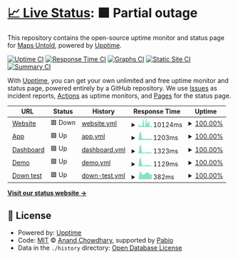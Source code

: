 # [📈 Live Status](https://status.mapsuntold.io): <!--live status--> **🟧 Partial outage**

This repository contains the open-source uptime monitor and status page for [Maps Untold](https://www.mapsuntold.io), powered by [Upptime](https://github.com/upptime/upptime).

[![Uptime CI](https://github.com/MapsUntold/status/workflows/Uptime%20CI/badge.svg)](https://github.com/MapsUntold/status/actions?query=workflow%3A%22Uptime+CI%22)
[![Response Time CI](https://github.com/MapsUntold/status/workflows/Response%20Time%20CI/badge.svg)](https://github.com/MapsUntold/status/actions?query=workflow%3A%22Response+Time+CI%22)
[![Graphs CI](https://github.com/MapsUntold/status/workflows/Graphs%20CI/badge.svg)](https://github.com/MapsUntold/status/actions?query=workflow%3A%22Graphs+CI%22)
[![Static Site CI](https://github.com/MapsUntold/status/workflows/Static%20Site%20CI/badge.svg)](https://github.com/MapsUntold/status/actions?query=workflow%3A%22Static+Site+CI%22)
[![Summary CI](https://github.com/MapsUntold/status/workflows/Summary%20CI/badge.svg)](https://github.com/MapsUntold/status/actions?query=workflow%3A%22Summary+CI%22)

With [Upptime](https://upptime.js.org), you can get your own unlimited and free uptime monitor and status page, powered entirely by a GitHub repository. We use [Issues](https://github.com/MapsUntold/status/issues) as incident reports, [Actions](https://github.com/MapsUntold/status/actions) as uptime monitors, and [Pages](https://status.mapsuntold.io) for the status page.

<!--start: status pages-->
<!-- This summary is generated by Upptime (https://github.com/upptime/upptime) -->
<!-- Do not edit this manually, your changes will be overwritten -->
<!-- prettier-ignore -->
| URL | Status | History | Response Time | Uptime |
| --- | ------ | ------- | ------------- | ------ |
| <img alt="" src="https://icons.duckduckgo.com/ip3/mapsuntold.io.ico" height="13"> [Website](https://mapsuntold.io) | 🟥 Down | [website.yml](https://github.com/MapsUntold/status/commits/HEAD/history/website.yml) | <details><summary><img alt="Response time graph" src="./graphs/website/response-time-week.png" height="20"> 10124ms</summary><br><a href="https://status.mapsuntold.io/history/website"><img alt="Response time 6547" src="https://img.shields.io/endpoint?url=https%3A%2F%2Fraw.githubusercontent.com%2FMapsUntold%2Fstatus%2FHEAD%2Fapi%2Fwebsite%2Fresponse-time.json"></a><br><a href="https://status.mapsuntold.io/history/website"><img alt="24-hour response time 9831" src="https://img.shields.io/endpoint?url=https%3A%2F%2Fraw.githubusercontent.com%2FMapsUntold%2Fstatus%2FHEAD%2Fapi%2Fwebsite%2Fresponse-time-day.json"></a><br><a href="https://status.mapsuntold.io/history/website"><img alt="7-day response time 10124" src="https://img.shields.io/endpoint?url=https%3A%2F%2Fraw.githubusercontent.com%2FMapsUntold%2Fstatus%2FHEAD%2Fapi%2Fwebsite%2Fresponse-time-week.json"></a><br><a href="https://status.mapsuntold.io/history/website"><img alt="30-day response time 9784" src="https://img.shields.io/endpoint?url=https%3A%2F%2Fraw.githubusercontent.com%2FMapsUntold%2Fstatus%2FHEAD%2Fapi%2Fwebsite%2Fresponse-time-month.json"></a><br><a href="https://status.mapsuntold.io/history/website"><img alt="1-year response time 6547" src="https://img.shields.io/endpoint?url=https%3A%2F%2Fraw.githubusercontent.com%2FMapsUntold%2Fstatus%2FHEAD%2Fapi%2Fwebsite%2Fresponse-time-year.json"></a></details> | <details><summary><a href="https://status.mapsuntold.io/history/website">100.00%</a></summary><a href="https://status.mapsuntold.io/history/website"><img alt="All-time uptime 100.00%" src="https://img.shields.io/endpoint?url=https%3A%2F%2Fraw.githubusercontent.com%2FMapsUntold%2Fstatus%2FHEAD%2Fapi%2Fwebsite%2Fuptime.json"></a><br><a href="https://status.mapsuntold.io/history/website"><img alt="24-hour uptime 100.00%" src="https://img.shields.io/endpoint?url=https%3A%2F%2Fraw.githubusercontent.com%2FMapsUntold%2Fstatus%2FHEAD%2Fapi%2Fwebsite%2Fuptime-day.json"></a><br><a href="https://status.mapsuntold.io/history/website"><img alt="7-day uptime 100.00%" src="https://img.shields.io/endpoint?url=https%3A%2F%2Fraw.githubusercontent.com%2FMapsUntold%2Fstatus%2FHEAD%2Fapi%2Fwebsite%2Fuptime-week.json"></a><br><a href="https://status.mapsuntold.io/history/website"><img alt="30-day uptime 100.00%" src="https://img.shields.io/endpoint?url=https%3A%2F%2Fraw.githubusercontent.com%2FMapsUntold%2Fstatus%2FHEAD%2Fapi%2Fwebsite%2Fuptime-month.json"></a><br><a href="https://status.mapsuntold.io/history/website"><img alt="1-year uptime 100.00%" src="https://img.shields.io/endpoint?url=https%3A%2F%2Fraw.githubusercontent.com%2FMapsUntold%2Fstatus%2FHEAD%2Fapi%2Fwebsite%2Fuptime-year.json"></a></details>
| <img alt="" src="https://icons.duckduckgo.com/ip3/app.mapsuntold.io.ico" height="13"> [App](https://app.mapsuntold.io) | 🟩 Up | [app.yml](https://github.com/MapsUntold/status/commits/HEAD/history/app.yml) | <details><summary><img alt="Response time graph" src="./graphs/app/response-time-week.png" height="20"> 1203ms</summary><br><a href="https://status.mapsuntold.io/history/app"><img alt="Response time 648" src="https://img.shields.io/endpoint?url=https%3A%2F%2Fraw.githubusercontent.com%2FMapsUntold%2Fstatus%2FHEAD%2Fapi%2Fapp%2Fresponse-time.json"></a><br><a href="https://status.mapsuntold.io/history/app"><img alt="24-hour response time 754" src="https://img.shields.io/endpoint?url=https%3A%2F%2Fraw.githubusercontent.com%2FMapsUntold%2Fstatus%2FHEAD%2Fapi%2Fapp%2Fresponse-time-day.json"></a><br><a href="https://status.mapsuntold.io/history/app"><img alt="7-day response time 1203" src="https://img.shields.io/endpoint?url=https%3A%2F%2Fraw.githubusercontent.com%2FMapsUntold%2Fstatus%2FHEAD%2Fapi%2Fapp%2Fresponse-time-week.json"></a><br><a href="https://status.mapsuntold.io/history/app"><img alt="30-day response time 769" src="https://img.shields.io/endpoint?url=https%3A%2F%2Fraw.githubusercontent.com%2FMapsUntold%2Fstatus%2FHEAD%2Fapi%2Fapp%2Fresponse-time-month.json"></a><br><a href="https://status.mapsuntold.io/history/app"><img alt="1-year response time 648" src="https://img.shields.io/endpoint?url=https%3A%2F%2Fraw.githubusercontent.com%2FMapsUntold%2Fstatus%2FHEAD%2Fapi%2Fapp%2Fresponse-time-year.json"></a></details> | <details><summary><a href="https://status.mapsuntold.io/history/app">100.00%</a></summary><a href="https://status.mapsuntold.io/history/app"><img alt="All-time uptime 100.00%" src="https://img.shields.io/endpoint?url=https%3A%2F%2Fraw.githubusercontent.com%2FMapsUntold%2Fstatus%2FHEAD%2Fapi%2Fapp%2Fuptime.json"></a><br><a href="https://status.mapsuntold.io/history/app"><img alt="24-hour uptime 100.00%" src="https://img.shields.io/endpoint?url=https%3A%2F%2Fraw.githubusercontent.com%2FMapsUntold%2Fstatus%2FHEAD%2Fapi%2Fapp%2Fuptime-day.json"></a><br><a href="https://status.mapsuntold.io/history/app"><img alt="7-day uptime 100.00%" src="https://img.shields.io/endpoint?url=https%3A%2F%2Fraw.githubusercontent.com%2FMapsUntold%2Fstatus%2FHEAD%2Fapi%2Fapp%2Fuptime-week.json"></a><br><a href="https://status.mapsuntold.io/history/app"><img alt="30-day uptime 100.00%" src="https://img.shields.io/endpoint?url=https%3A%2F%2Fraw.githubusercontent.com%2FMapsUntold%2Fstatus%2FHEAD%2Fapi%2Fapp%2Fuptime-month.json"></a><br><a href="https://status.mapsuntold.io/history/app"><img alt="1-year uptime 100.00%" src="https://img.shields.io/endpoint?url=https%3A%2F%2Fraw.githubusercontent.com%2FMapsUntold%2Fstatus%2FHEAD%2Fapi%2Fapp%2Fuptime-year.json"></a></details>
| <img alt="" src="https://icons.duckduckgo.com/ip3/dashboard.mapsuntold.io.ico" height="13"> [Dashboard](https://dashboard.mapsuntold.io) | 🟩 Up | [dashboard.yml](https://github.com/MapsUntold/status/commits/HEAD/history/dashboard.yml) | <details><summary><img alt="Response time graph" src="./graphs/dashboard/response-time-week.png" height="20"> 1323ms</summary><br><a href="https://status.mapsuntold.io/history/dashboard"><img alt="Response time 642" src="https://img.shields.io/endpoint?url=https%3A%2F%2Fraw.githubusercontent.com%2FMapsUntold%2Fstatus%2FHEAD%2Fapi%2Fdashboard%2Fresponse-time.json"></a><br><a href="https://status.mapsuntold.io/history/dashboard"><img alt="24-hour response time 535" src="https://img.shields.io/endpoint?url=https%3A%2F%2Fraw.githubusercontent.com%2FMapsUntold%2Fstatus%2FHEAD%2Fapi%2Fdashboard%2Fresponse-time-day.json"></a><br><a href="https://status.mapsuntold.io/history/dashboard"><img alt="7-day response time 1323" src="https://img.shields.io/endpoint?url=https%3A%2F%2Fraw.githubusercontent.com%2FMapsUntold%2Fstatus%2FHEAD%2Fapi%2Fdashboard%2Fresponse-time-week.json"></a><br><a href="https://status.mapsuntold.io/history/dashboard"><img alt="30-day response time 771" src="https://img.shields.io/endpoint?url=https%3A%2F%2Fraw.githubusercontent.com%2FMapsUntold%2Fstatus%2FHEAD%2Fapi%2Fdashboard%2Fresponse-time-month.json"></a><br><a href="https://status.mapsuntold.io/history/dashboard"><img alt="1-year response time 642" src="https://img.shields.io/endpoint?url=https%3A%2F%2Fraw.githubusercontent.com%2FMapsUntold%2Fstatus%2FHEAD%2Fapi%2Fdashboard%2Fresponse-time-year.json"></a></details> | <details><summary><a href="https://status.mapsuntold.io/history/dashboard">100.00%</a></summary><a href="https://status.mapsuntold.io/history/dashboard"><img alt="All-time uptime 100.00%" src="https://img.shields.io/endpoint?url=https%3A%2F%2Fraw.githubusercontent.com%2FMapsUntold%2Fstatus%2FHEAD%2Fapi%2Fdashboard%2Fuptime.json"></a><br><a href="https://status.mapsuntold.io/history/dashboard"><img alt="24-hour uptime 100.00%" src="https://img.shields.io/endpoint?url=https%3A%2F%2Fraw.githubusercontent.com%2FMapsUntold%2Fstatus%2FHEAD%2Fapi%2Fdashboard%2Fuptime-day.json"></a><br><a href="https://status.mapsuntold.io/history/dashboard"><img alt="7-day uptime 100.00%" src="https://img.shields.io/endpoint?url=https%3A%2F%2Fraw.githubusercontent.com%2FMapsUntold%2Fstatus%2FHEAD%2Fapi%2Fdashboard%2Fuptime-week.json"></a><br><a href="https://status.mapsuntold.io/history/dashboard"><img alt="30-day uptime 100.00%" src="https://img.shields.io/endpoint?url=https%3A%2F%2Fraw.githubusercontent.com%2FMapsUntold%2Fstatus%2FHEAD%2Fapi%2Fdashboard%2Fuptime-month.json"></a><br><a href="https://status.mapsuntold.io/history/dashboard"><img alt="1-year uptime 100.00%" src="https://img.shields.io/endpoint?url=https%3A%2F%2Fraw.githubusercontent.com%2FMapsUntold%2Fstatus%2FHEAD%2Fapi%2Fdashboard%2Fuptime-year.json"></a></details>
| <img alt="" src="https://icons.duckduckgo.com/ip3/demo-mapsuntold.nl.ico" height="13"> [Demo](https://demo-mapsuntold.nl) | 🟩 Up | [demo.yml](https://github.com/MapsUntold/status/commits/HEAD/history/demo.yml) | <details><summary><img alt="Response time graph" src="./graphs/demo/response-time-week.png" height="20"> 1129ms</summary><br><a href="https://status.mapsuntold.io/history/demo"><img alt="Response time 546" src="https://img.shields.io/endpoint?url=https%3A%2F%2Fraw.githubusercontent.com%2FMapsUntold%2Fstatus%2FHEAD%2Fapi%2Fdemo%2Fresponse-time.json"></a><br><a href="https://status.mapsuntold.io/history/demo"><img alt="24-hour response time 446" src="https://img.shields.io/endpoint?url=https%3A%2F%2Fraw.githubusercontent.com%2FMapsUntold%2Fstatus%2FHEAD%2Fapi%2Fdemo%2Fresponse-time-day.json"></a><br><a href="https://status.mapsuntold.io/history/demo"><img alt="7-day response time 1129" src="https://img.shields.io/endpoint?url=https%3A%2F%2Fraw.githubusercontent.com%2FMapsUntold%2Fstatus%2FHEAD%2Fapi%2Fdemo%2Fresponse-time-week.json"></a><br><a href="https://status.mapsuntold.io/history/demo"><img alt="30-day response time 764" src="https://img.shields.io/endpoint?url=https%3A%2F%2Fraw.githubusercontent.com%2FMapsUntold%2Fstatus%2FHEAD%2Fapi%2Fdemo%2Fresponse-time-month.json"></a><br><a href="https://status.mapsuntold.io/history/demo"><img alt="1-year response time 546" src="https://img.shields.io/endpoint?url=https%3A%2F%2Fraw.githubusercontent.com%2FMapsUntold%2Fstatus%2FHEAD%2Fapi%2Fdemo%2Fresponse-time-year.json"></a></details> | <details><summary><a href="https://status.mapsuntold.io/history/demo">100.00%</a></summary><a href="https://status.mapsuntold.io/history/demo"><img alt="All-time uptime 100.00%" src="https://img.shields.io/endpoint?url=https%3A%2F%2Fraw.githubusercontent.com%2FMapsUntold%2Fstatus%2FHEAD%2Fapi%2Fdemo%2Fuptime.json"></a><br><a href="https://status.mapsuntold.io/history/demo"><img alt="24-hour uptime 100.00%" src="https://img.shields.io/endpoint?url=https%3A%2F%2Fraw.githubusercontent.com%2FMapsUntold%2Fstatus%2FHEAD%2Fapi%2Fdemo%2Fuptime-day.json"></a><br><a href="https://status.mapsuntold.io/history/demo"><img alt="7-day uptime 100.00%" src="https://img.shields.io/endpoint?url=https%3A%2F%2Fraw.githubusercontent.com%2FMapsUntold%2Fstatus%2FHEAD%2Fapi%2Fdemo%2Fuptime-week.json"></a><br><a href="https://status.mapsuntold.io/history/demo"><img alt="30-day uptime 100.00%" src="https://img.shields.io/endpoint?url=https%3A%2F%2Fraw.githubusercontent.com%2FMapsUntold%2Fstatus%2FHEAD%2Fapi%2Fdemo%2Fuptime-month.json"></a><br><a href="https://status.mapsuntold.io/history/demo"><img alt="1-year uptime 100.00%" src="https://img.shields.io/endpoint?url=https%3A%2F%2Fraw.githubusercontent.com%2FMapsUntold%2Fstatus%2FHEAD%2Fapi%2Fdemo%2Fuptime-year.json"></a></details>
| <img alt="" src="https://icons.duckduckgo.com/ip3/null.ico" height="13"> [Down test](broken.mapsuntold.io) | 🟩 Up | [down-test.yml](https://github.com/MapsUntold/status/commits/HEAD/history/down-test.yml) | <details><summary><img alt="Response time graph" src="./graphs/down-test/response-time-week.png" height="20"> 382ms</summary><br><a href="https://status.mapsuntold.io/history/down-test"><img alt="Response time 400" src="https://img.shields.io/endpoint?url=https%3A%2F%2Fraw.githubusercontent.com%2FMapsUntold%2Fstatus%2FHEAD%2Fapi%2Fdown-test%2Fresponse-time.json"></a><br><a href="https://status.mapsuntold.io/history/down-test"><img alt="24-hour response time 327" src="https://img.shields.io/endpoint?url=https%3A%2F%2Fraw.githubusercontent.com%2FMapsUntold%2Fstatus%2FHEAD%2Fapi%2Fdown-test%2Fresponse-time-day.json"></a><br><a href="https://status.mapsuntold.io/history/down-test"><img alt="7-day response time 382" src="https://img.shields.io/endpoint?url=https%3A%2F%2Fraw.githubusercontent.com%2FMapsUntold%2Fstatus%2FHEAD%2Fapi%2Fdown-test%2Fresponse-time-week.json"></a><br><a href="https://status.mapsuntold.io/history/down-test"><img alt="30-day response time 412" src="https://img.shields.io/endpoint?url=https%3A%2F%2Fraw.githubusercontent.com%2FMapsUntold%2Fstatus%2FHEAD%2Fapi%2Fdown-test%2Fresponse-time-month.json"></a><br><a href="https://status.mapsuntold.io/history/down-test"><img alt="1-year response time 400" src="https://img.shields.io/endpoint?url=https%3A%2F%2Fraw.githubusercontent.com%2FMapsUntold%2Fstatus%2FHEAD%2Fapi%2Fdown-test%2Fresponse-time-year.json"></a></details> | <details><summary><a href="https://status.mapsuntold.io/history/down-test">100.00%</a></summary><a href="https://status.mapsuntold.io/history/down-test"><img alt="All-time uptime 100.00%" src="https://img.shields.io/endpoint?url=https%3A%2F%2Fraw.githubusercontent.com%2FMapsUntold%2Fstatus%2FHEAD%2Fapi%2Fdown-test%2Fuptime.json"></a><br><a href="https://status.mapsuntold.io/history/down-test"><img alt="24-hour uptime 100.00%" src="https://img.shields.io/endpoint?url=https%3A%2F%2Fraw.githubusercontent.com%2FMapsUntold%2Fstatus%2FHEAD%2Fapi%2Fdown-test%2Fuptime-day.json"></a><br><a href="https://status.mapsuntold.io/history/down-test"><img alt="7-day uptime 100.00%" src="https://img.shields.io/endpoint?url=https%3A%2F%2Fraw.githubusercontent.com%2FMapsUntold%2Fstatus%2FHEAD%2Fapi%2Fdown-test%2Fuptime-week.json"></a><br><a href="https://status.mapsuntold.io/history/down-test"><img alt="30-day uptime 100.00%" src="https://img.shields.io/endpoint?url=https%3A%2F%2Fraw.githubusercontent.com%2FMapsUntold%2Fstatus%2FHEAD%2Fapi%2Fdown-test%2Fuptime-month.json"></a><br><a href="https://status.mapsuntold.io/history/down-test"><img alt="1-year uptime 100.00%" src="https://img.shields.io/endpoint?url=https%3A%2F%2Fraw.githubusercontent.com%2FMapsUntold%2Fstatus%2FHEAD%2Fapi%2Fdown-test%2Fuptime-year.json"></a></details>

<!--end: status pages-->

[**Visit our status website →**](https://status.mapsuntold.io)

## 📄 License

- Powered by: [Upptime](https://github.com/upptime/upptime)
- Code: [MIT](./LICENSE) © [Anand Chowdhary](https://anandchowdhary.com), supported by [Pabio](https://pabio.com)
- Data in the `./history` directory: [Open Database License](https://opendatacommons.org/licenses/odbl/1-0/)
